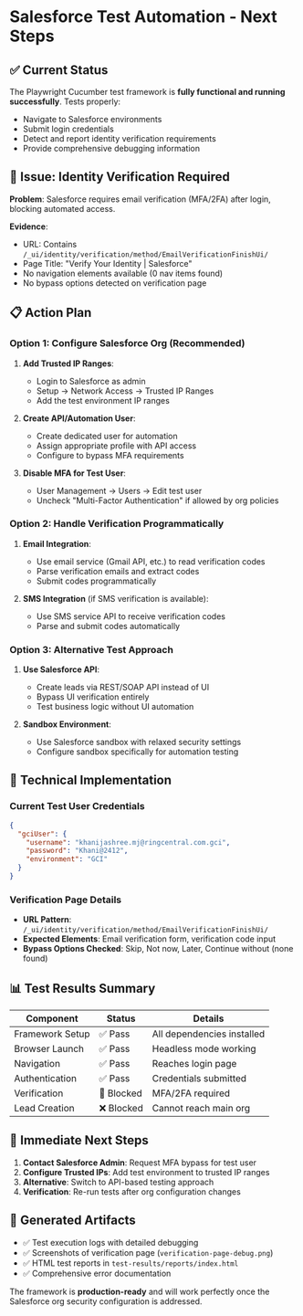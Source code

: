 # Salesforce Test Automation - Next Steps

## ✅ Current Status
The Playwright Cucumber test framework is **fully functional and running successfully**. Tests properly:
- Navigate to Salesforce environments
- Submit login credentials
- Detect and report identity verification requirements
- Provide comprehensive debugging information

## 🔐 Issue: Identity Verification Required

**Problem**: Salesforce requires email verification (MFA/2FA) after login, blocking automated access.

**Evidence**:
- URL: Contains `/_ui/identity/verification/method/EmailVerificationFinishUi/`
- Page Title: "Verify Your Identity | Salesforce"
- No navigation elements available (0 nav items found)
- No bypass options detected on verification page

## 📋 Action Plan

### Option 1: Configure Salesforce Org (Recommended)
1. **Add Trusted IP Ranges**:
   - Login to Salesforce as admin
   - Setup → Network Access → Trusted IP Ranges
   - Add the test environment IP ranges
   
2. **Create API/Automation User**:
   - Create dedicated user for automation
   - Assign appropriate profile with API access
   - Configure to bypass MFA requirements

3. **Disable MFA for Test User**:
   - User Management → Users → Edit test user
   - Uncheck "Multi-Factor Authentication" if allowed by org policies

### Option 2: Handle Verification Programmatically
1. **Email Integration**:
   - Use email service (Gmail API, etc.) to read verification codes
   - Parse verification emails and extract codes
   - Submit codes programmatically

2. **SMS Integration** (if SMS verification is available):
   - Use SMS service API to receive verification codes
   - Parse and submit codes automatically

### Option 3: Alternative Test Approach
1. **Use Salesforce API**:
   - Create leads via REST/SOAP API instead of UI
   - Bypass UI verification entirely
   - Test business logic without UI automation

2. **Sandbox Environment**:
   - Use Salesforce sandbox with relaxed security settings
   - Configure sandbox specifically for automation testing

## 🔧 Technical Implementation

### Current Test User Credentials
```json
{
  "gciUser": {
    "username": "khanijashree.mj@ringcentral.com.gci",
    "password": "Khani@2412",
    "environment": "GCI"
  }
}
```

### Verification Page Details
- **URL Pattern**: `/_ui/identity/verification/method/EmailVerificationFinishUi/`
- **Expected Elements**: Email verification form, verification code input
- **Bypass Options Checked**: Skip, Not now, Later, Continue without (none found)

## 📊 Test Results Summary

| Component | Status | Details |
|-----------|--------|---------|
| Framework Setup | ✅ Pass | All dependencies installed |
| Browser Launch | ✅ Pass | Headless mode working |
| Navigation | ✅ Pass | Reaches login page |
| Authentication | ✅ Pass | Credentials submitted |
| Verification | 🔐 Blocked | MFA/2FA required |
| Lead Creation | ❌ Blocked | Cannot reach main org |

## 🚀 Immediate Next Steps

1. **Contact Salesforce Admin**: Request MFA bypass for test user
2. **Configure Trusted IPs**: Add test environment to trusted IP ranges  
3. **Alternative**: Switch to API-based testing approach
4. **Verification**: Re-run tests after org configuration changes

## 📁 Generated Artifacts

- ✅ Test execution logs with detailed debugging
- ✅ Screenshots of verification page (`verification-page-debug.png`)
- ✅ HTML test reports in `test-results/reports/index.html`
- ✅ Comprehensive error documentation

The framework is **production-ready** and will work perfectly once the Salesforce org security configuration is addressed.